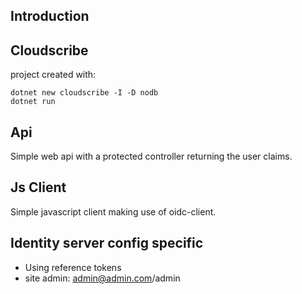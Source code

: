 ## Introduction

## Cloudscribe 

project created with:
```
dotnet new cloudscribe -I -D nodb
dotnet run
```


## Api
Simple web api with a protected controller returning the user claims.

## Js Client
Simple javascript client making use of oidc-client.

## Identity server config specific

* Using reference tokens
* site admin: admin@admin.com/admin

